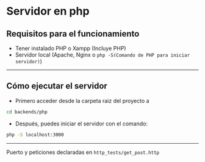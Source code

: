 # Servidor en php

## Requisitos para el funcionamiento

- Tener instalado PHP o Xampp (Incluye PHP)
- Servidor local (Apache, Nginx o `php -S(Comando de PHP para iniciar servidor)`)

---

## Cómo ejecutar el servidor

- Primero acceder desde la carpeta raiz del proyecto a 
  
```bash
cd backends/php
```

- Después, puedes iniciar el servidor con el comando:

```bash
php -S localhost:3000
```
 ---

Puerto y peticiones declaradas en `http_tests/get_post.http`